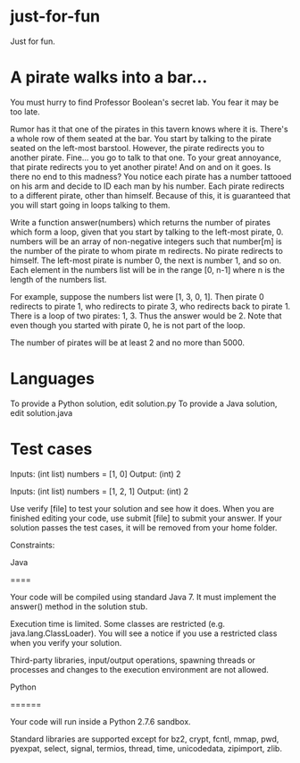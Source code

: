 # just-for-fun
Just for fun.

A pirate walks into a bar...
============================
 
You must hurry to find Professor Boolean's secret lab. You fear it may be too late.
 
Rumor has it that one of the pirates in this tavern knows where it is. There's a whole row of them seated at the bar. You start by talking to the pirate seated
on the left-most barstool. However, the pirate redirects you to another pirate. Fine... you go to talk to that one. To your great annoyance, that pirate redirects
you to yet another pirate! And on and on it goes. Is there no end to this madness? You notice each pirate has a number tattooed on his arm and decide to ID each man
by his number. Each pirate redirects to a different pirate, other than himself. Because of this, it is guaranteed that you will start going in loops talking to them.
 
Write a function answer(numbers) which returns the number of pirates which form a loop, given that you start by talking to the left-most pirate, 0. numbers will be
an array of non-negative integers such that number[m] is the number of the pirate to whom pirate m redirects. No pirate redirects to himself. The left-most pirate is
number 0, the next is number 1, and so on. Each element in the numbers list will be in the range [0, n-1] where n is the length of the numbers list.
 
For example, suppose the numbers list were [1, 3, 0, 1]. Then pirate 0 redirects to pirate 1, who redirects to pirate 3, who redirects back to pirate 1. There is a
loop of two pirates: 1, 3. Thus the answer would be 2. Note that even though you started with pirate 0, he is not part of the loop.
 
The number of pirates will be at least 2 and no more than 5000.
 
Languages
=========
 
To provide a Python solution, edit solution.py
To provide a Java solution, edit solution.java
 
Test cases
==========
 
Inputs:
    (int list) numbers = [1, 0]
Output:
    (int) 2
 
Inputs:
    (int list) numbers = [1, 2, 1]
Output:
    (int) 2
 
Use verify [file] to test your solution and see how it does. When you are finished editing your code, use submit [file] to submit your answer. If your solution
passes the test cases, it will be removed from your home folder.
 
Constraints:
 
Java
 
====
 
 
 
Your code will be compiled using standard Java 7. It must implement the answer() method in the solution stub.
 
 
 
Execution time is limited. Some classes are restricted (e.g. java.lang.ClassLoader). You will see a notice if you use a restricted class when you verify your
solution.
 
 
 
Third-party libraries, input/output operations, spawning threads or processes and changes to the execution environment are not allowed.
 
 
 
Python
 
======
 
 
 
Your code will run inside a Python 2.7.6 sandbox.
 
 
 
Standard libraries are supported except for bz2, crypt, fcntl, mmap, pwd, pyexpat, select, signal, termios, thread, time, unicodedata, zipimport, zlib.
